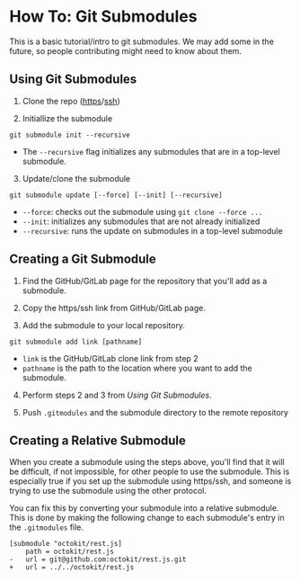 # How To: Git Submodules

This is a basic tutorial/intro to git submodules. We may add some in the future, so people contributing might need to know about them.

## Using Git Submodules

1. Clone the repo ([https](https://help.github.com/articles/cloning-a-repository/)/[ssh](https://help.github.com/articles/connecting-to-github-with-ssh/))

2. Initiallize the submodule
```
git submodule init --recursive
```
  * The `--recursive` flag initializes any submodules that are in a top-level submodule.

3. Update/clone the submodule
```
git submodule update [--force] [--init] [--recursive]
```
  * `--force`: checks out the submodule using `git clone --force ...`
  * `--init`: initializes any submodules that are not already initialized
  * `--recursive`: runs the update on submodules in a top-level submodule

## Creating a Git Submodule

1. Find the GitHub/GitLab page for the repository that you'll add as a submodule.

2. Copy the https/ssh link from GitHub/GitLab page.

3. Add the submodule to your local repository.
```
git submodule add link [pathname]
```
  * `link` is the GitHub/GitLab clone link from step 2
  * `pathname` is the path to the location where you want to add the submodule.

4. Perform steps 2 and 3 from _Using Git Submodules_.

5. Push `.gitmodules` and the submodule directory to the remote repository

## Creating a Relative Submodule

When you create a submodule using the steps above, you'll find that it will be difficult, if not impossible, for other people to use the submodule. This is especially true if you set up the submodule using https/ssh, and someone is trying to use the submodule using the other protocol.

You can fix this by converting your submodule into a relative submodule. This is done by making the following change to each submodule's entry in the `.gitmodules` file.

```
[submodule "octokit/rest.js]
    path = octokit/rest.js
-   url = git@github.com:octokit/rest.js.git 
+   url = ../../octokit/rest.js

```
